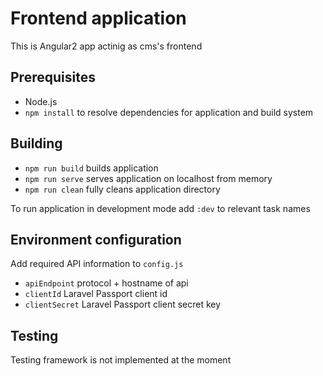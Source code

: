 # Frontend application
This is Angular2 app actinig as cms's frontend

## Prerequisites
* Node.js
* `npm install` to resolve dependencies for application and build system

## Building
* `npm run build` builds application
* `npm run serve` serves application on localhost from memory
* `npm run clean` fully cleans application directory

To run application in development mode add `:dev` to relevant task names

## Environment configuration
Add required API information to `config.js`  

* `apiEndpoint` protocol + hostname of api
* `clientId` Laravel Passport client id
* `clientSecret` Laravel Passport client secret key

## Testing
Testing framework is not implemented at the moment
